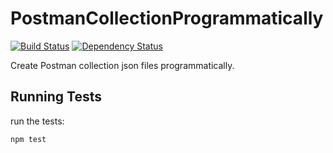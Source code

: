 # PostmanCollectionProgrammatically
[![Build Status](https://travis-ci.org/WrongEntertainment/PostmanCollectionProgrammatically.svg?branch=master)](https://travis-ci.org/WrongEntertainment/PostmanCollectionProgrammatically)
[![Dependency Status](https://gemnasium.com/WrongEntertainment/PostmanCollectionProgrammatically.svg)](https://gemnasium.com/WrongEntertainment/PostmanCollectionProgrammatically)


Create Postman collection json files programmatically.

## Running Tests

run the tests:

    npm test
